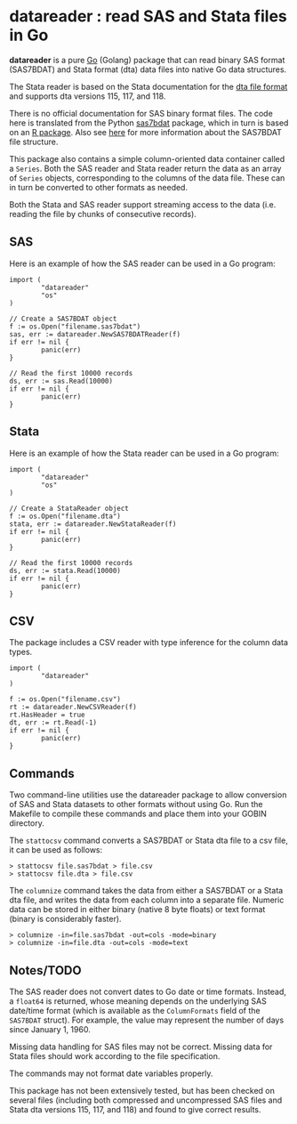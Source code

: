 datareader : read SAS and Stata files in Go
=========================

__datareader__ is a pure [Go](https://golang.org) (Golang) package
that can read binary SAS format (SAS7BDAT) and Stata format (dta) data
files into native Go data structures.

The Stata reader is based on the Stata documentation for the [dta file
format](http://www.stata.com/help.cgi?dta) and supports dta versions
115, 117, and 118.

There is no official documentation for SAS binary format files.  The
code here is translated from the Python
[sas7bdat](https://pypi.python.org/pypi/sas7bdat) package, which in
turn is based on an [R
package](https://github.com/BioStatMatt/sas7bdat).  Also see
[here](https://cran.r-project.org/web/packages/sas7bdat/vignettes/sas7bdat.pdf)
for more information about the SAS7BDAT file structure.

This package also contains a simple column-oriented data container
called a `Series`.  Both the SAS reader and Stata reader return the
data as an array of `Series` objects, corresponding to the columns of
the data file.  These can in turn be converted to other formats as
needed.

Both the Stata and SAS reader support streaming access to the data
(i.e. reading the file by chunks of consecutive records).

## SAS

Here is an example of how the SAS reader can be used in a Go program:

```
import (
        "datareader"
        "os"
)

// Create a SAS7BDAT object
f := os.Open("filename.sas7bdat")
sas, err := datareader.NewSAS7BDATReader(f)
if err != nil {
        panic(err)
}

// Read the first 10000 records
ds, err := sas.Read(10000)
if err != nil {
        panic(err)
}
```

## Stata

Here is an example of how the Stata reader can be used in a Go program:

```
import (
        "datareader"
        "os"
)

// Create a StataReader object
f := os.Open("filename.dta")
stata, err := datareader.NewStataReader(f)
if err != nil {
        panic(err)
}

// Read the first 10000 records
ds, err := stata.Read(10000)
if err != nil {
        panic(err)
}
```

## CSV

The package includes a CSV reader with type inference for the column data types.

```
import (
        "datareader"
)

f := os.Open("filename.csv")
rt := datareader.NewCSVReader(f)
rt.HasHeader = true
dt, err := rt.Read(-1)
if err != nil {
        panic(err)
}
```

## Commands

Two command-line utilities use the datareader package to allow
conversion of SAS and Stata datasets to other formats without using
Go.  Run the Makefile to compile these commands and place them into
your GOBIN directory.

The `stattocsv` command converts a SAS7BDAT or Stata dta file to a csv
file, it can be used as follows:

```
> stattocsv file.sas7bdat > file.csv
> stattocsv file.dta > file.csv
```

The `columnize` command takes the data from either a SAS7BDAT or a
Stata dta file, and writes the data from each column into a separate
file.  Numeric data can be stored in either binary (native 8 byte
floats) or text format (binary is considerably faster).

```
> columnize -in=file.sas7bdat -out=cols -mode=binary
> columnize -in=file.dta -out=cols -mode=text
```

## Notes/TODO

The SAS reader does not convert dates to Go date or time formats.
Instead, a `float64` is returned, whose meaning depends on the
underlying SAS date/time format (which is available as the
`ColumnFormats` field of the `SAS7BDAT` struct).  For example, the
value may represent the number of days since January 1, 1960.

Missing data handling for SAS files may not be correct.  Missing data
for Stata files should work according to the file specification.

The commands may not format date variables properly.

This package has not been extensively tested, but has been checked on
several files (including both compressed and uncompressed SAS files
and Stata dta versions 115, 117, and 118) and found to give correct
results.
